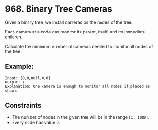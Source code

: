 # 968. Binary Tree Cameras

Given a binary tree, we install cameras on the nodes of the tree. 

Each camera at a node can monitor its parent, itself, and its immediate children.

Calculate the minimum number of cameras needed to monitor all nodes of the tree.

## Example:
```
Input: [0,0,null,0,0]
Output: 1
Explanation: One camera is enough to monitor all nodes if placed as shown.
```

## Constraints

- The number of nodes in the given tree will be in the range `[1, 1000]`.
- Every node has value 0.